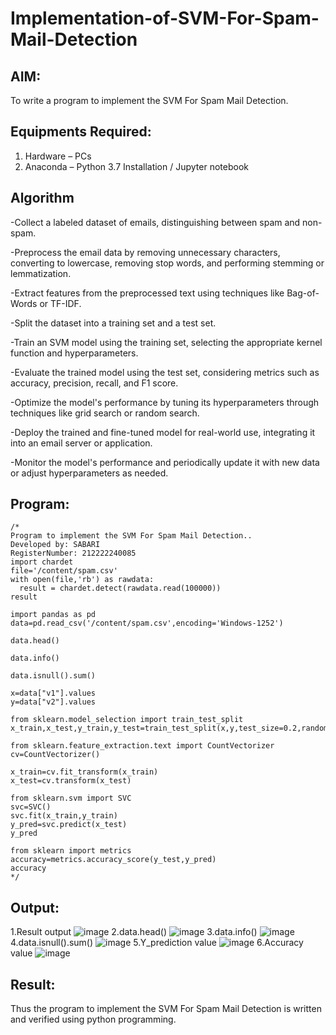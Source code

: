 # Implementation-of-SVM-For-Spam-Mail-Detection

## AIM:
To write a program to implement the SVM For Spam Mail Detection.

## Equipments Required:
1. Hardware – PCs
2. Anaconda – Python 3.7 Installation / Jupyter notebook

## Algorithm
-Collect a labeled dataset of emails, distinguishing between spam and non-spam.

-Preprocess the email data by removing unnecessary characters, converting to lowercase, removing stop words, and performing stemming or lemmatization.

-Extract features from the preprocessed text using techniques like Bag-of-Words or TF-IDF.

-Split the dataset into a training set and a test set.

-Train an SVM model using the training set, selecting the appropriate kernel function and hyperparameters.

-Evaluate the trained model using the test set, considering metrics such as accuracy, precision, recall, and F1 score.

-Optimize the model's performance by tuning its hyperparameters through techniques like grid search or random search.

-Deploy the trained and fine-tuned model for real-world use, integrating it into an email server or application.

-Monitor the model's performance and periodically update it with new data or adjust hyperparameters as needed.

## Program:
```
/*
Program to implement the SVM For Spam Mail Detection..
Developed by: SABARI
RegisterNumber: 212222240085
import chardet
file='/content/spam.csv'
with open(file,'rb') as rawdata:
  result = chardet.detect(rawdata.read(100000))
result

import pandas as pd
data=pd.read_csv('/content/spam.csv',encoding='Windows-1252')

data.head()

data.info()

data.isnull().sum()

x=data["v1"].values
y=data["v2"].values

from sklearn.model_selection import train_test_split
x_train,x_test,y_train,y_test=train_test_split(x,y,test_size=0.2,random_state=0)

from sklearn.feature_extraction.text import CountVectorizer
cv=CountVectorizer()

x_train=cv.fit_transform(x_train)
x_test=cv.transform(x_test)

from sklearn.svm import SVC
svc=SVC()
svc.fit(x_train,y_train)
y_pred=svc.predict(x_test)
y_pred

from sklearn import metrics
accuracy=metrics.accuracy_score(y_test,y_pred)
accuracy
*/
```

## Output:
1.Result output
![image](https://github.com/amurthavaahininagarajan/Implementation-of-SVM-For-Spam-Mail-Detection/assets/118679102/6b5c9f5d-df74-41f2-b89c-0f0e4acb2ea1)
2.data.head()
![image](https://github.com/amurthavaahininagarajan/Implementation-of-SVM-For-Spam-Mail-Detection/assets/118679102/587d2b50-ddc7-430f-a02b-d434fdaa03b8)
3.data.info()
![image](https://github.com/amurthavaahininagarajan/Implementation-of-SVM-For-Spam-Mail-Detection/assets/118679102/af7749a2-ee5d-4726-a032-6c351ec429fc)
4.data.isnull().sum()
![image](https://github.com/amurthavaahininagarajan/Implementation-of-SVM-For-Spam-Mail-Detection/assets/118679102/52128572-4c18-4174-bd5a-3e53b518c3ee)
5.Y_prediction value
![image](https://github.com/amurthavaahininagarajan/Implementation-of-SVM-For-Spam-Mail-Detection/assets/118679102/3f79e4a6-14cb-44c3-aa34-a9b8b98a8bde)
6.Accuracy value
![image](https://github.com/amurthavaahininagarajan/Implementation-of-SVM-For-Spam-Mail-Detection/assets/118679102/4958a7c3-ca7a-400c-af81-95728a2aac98)





## Result:
Thus the program to implement the SVM For Spam Mail Detection is written and verified using python programming.
